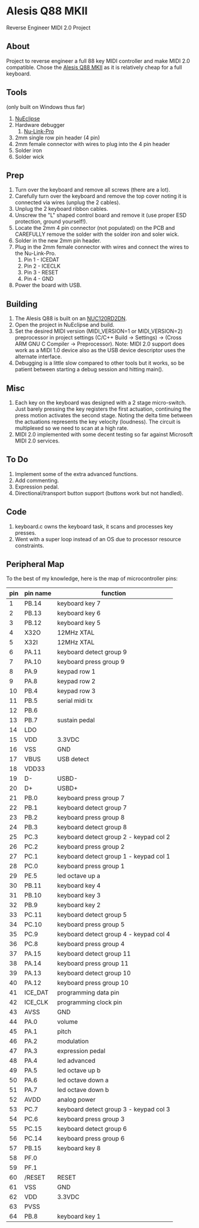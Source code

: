 # Alesis Q88 MKII
Reverse Engineer MIDI 2.0 Project
## About
Project to reverse engineer a full 88 key MIDI controller and make MIDI 2.0 compatible. Chose the [Alesis Q88 MKII](https://www.alesis.com/products/view2/q88-mkii) as it is relatively cheap for a full keyboard.
## Tools
(only built on Windows thus far)
1. [NuEclipse](https://www.nuvoton.com/tool-and-software/ide-and-compiler/)
2. Hardware debugger
   1. [Nu-Link-Pro](https://www.nuvoton.com/tool-and-software/debugger-and-programmer/1-to-1-debugger-and-programmer/nu-link-pro/)   
3. 2mm single row pin header (4 pin)
4. 2mm female connector with wires to plug into the 4 pin header
5. Solder iron
6. Solder wick
## Prep
1. Turn over the keyboard and remove all screws (there are a lot).
2. Carefully turn over the keyboard and remove the top cover noting it is connected via wires (unplug the 2 cables).
3. Unplug the 2 keyboard ribbon cables.
4. Unscrew the "L" shaped control board and remove it (use proper ESD protection, ground yourself!).
5. Locate the 2mm 4 pin connector (not populated) on the PCB and CAREFULLY remove the solder with the solder iron and soler wick.
6. Solder in the new 2mm pin header.
7. Plug in the 2mm female connector with wires and connect the wires to the Nu-Link-Pro.
   1. Pin 1 - ICEDAT
   2. Pin 2 - ICECLK
   3. Pin 3 - RESET
   4. Pin 4 - GND
8. Power the board with USB.
## Building
1. The Alesis Q88 is built on an [NUC120RD2DN](https://www.nuvoton.com/products/microcontrollers/arm-cortex-m0-mcus/nuc120-122-123-220-usb-series/nuc120rd2dn/).
2. Open the project in NuEclipse and build.
3. Set the desired MIDI version (MIDI_VERSION=1 or MIDI_VERSION=2) preprocessor in project settings (C/C++ Build -> Settings) -> (Cross ARM GNU C Compiler -> Preprocessor). Note: MIDI 2.0 support does work as a MIDI 1.0 device also as the USB device descriptor uses the alternate interface.
4. Debugging is a little slow compared to other tools but it works, so be patient between starting a debug session and hitting main().
## Misc
1. Each key on the keyboard was designed with a 2 stage micro-switch. Just barely pressing the key registers the first actuation, continuing the press motion activates the second stage. Noting the delta time between the actuations represents the key velocity (loudness). The circuit is multiplexed so we need to scan at a high rate.
2. MIDI 2.0 implemented with some decent testing so far against Microsoft MIDI 2.0 services.
## To Do
1. Implement some of the extra advanced functions.
2. Add commenting.
3. Expression pedal.
4. Directional/transport button support (buttons work but not handled).
## Code
1. keyboard.c owns the keyboard task, it scans and processes key presses.
2. Went with a super loop instead of an OS due to processor resource constraints.
## Peripheral Map
To the best of my knowledge, here is the map of microcontroller pins:

| pin | pin name | function               |
| --- | --- |------------------------|
|1|PB.14| keyboard key 7 |
|2|PB.13| keyboard key 6 |
|3|PB.12| keyboard key 5 |
|4|X32O| 12MHz XTAL |
|5|X32I| 12MHz XTAL |
|6|PA.11| keyboard detect group 9 |
|7|PA.10| keyboard press group 9 |
|8|PA.9| keypad row 1 |
|9|PA.8| keypad row 2 |
|10|PB.4| keypad row 3 |
|11|PB.5| serial midi tx |
|12|PB.6| |
|13|PB.7| sustain pedal |
|14|LDO| |
|15|VDD| 3.3VDC |
|16|VSS| GND |
|17|VBUS| USB detect |
|18|VDD33| |
|19|D-| USBD- |
|20|D+| USBD+ |
|21|PB.0| keyboard press group 7 |
|22|PB.1| keyboard detect group 7 |
|23|PB.2| keyboard press group 8 |
|24|PB.3| keyboard detect group 8 |
|25|PC.3| keyboard detect group 2  - keypad col 2 |
|26|PC.2| keyboard press group 2 |
|27|PC.1| keyboard detect group 1 - keypad col 1 |
|28|PC.0| keyboard press group 1 |
|29|PE.5| led octave up a |
|30|PB.11| keyboard key 4 |
|31|PB.10| keyboard key 3 |
|32|PB.9| keyboard key 2 |
|33|PC.11| keyboard detect group 5 |
|34|PC.10| keyboard press group 5 |
|35|PC.9| keyboard detect group 4 - keypad col 4 |
|36|PC.8| keyboard press group 4 |
|37|PA.15| keyboard detect group 11 |
|38|PA.14| keyboard press group 11 |
|39|PA.13| keyboard detect group 10 |
|40|PA.12| keyboard press group 10 |
|41|ICE_DAT| programming data pin |
|42|ICE_CLK| programming clock pin |
|43|AVSS| GND |
|44|PA.0| volume |
|45|PA.1| pitch |
|46|PA.2| modulation |
|47|PA.3| expression pedal |
|48|PA.4| led advanced |
|49|PA.5| led octave up b |
|50|PA.6| led octave down a |
|51|PA.7| led octave down b |
|52|AVDD| analog power |
|53|PC.7| keyboard detect group 3 - keypad col 3 |
|54|PC.6| keyboard press group 3 |
|55|PC.15| keyboard detect group 6 |
|56|PC.14| keyboard press group 6 |
|57|PB.15| keyboard key 8 |
|58|PF.0| |
|59|PF.1| |
|60|/RESET| RESET |
|61|VSS| GND |
|62|VDD| 3.3VDC |
|63|PVSS| |
|64|PB.8| keyboard key 1 |

